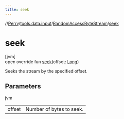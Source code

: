 ```yaml
---
title: seek
---
```

//[Perry](../../../index.html)/[tools.data.input](../index.html)/[RandomAccessByteStream](index.html)/[seek](seek.html)



# seek



[jvm]\
open override fun [seek](seek.html)(offset: [Long](https://kotlinlang.org/api/latest/jvm/stdlib/kotlin/-long/index.html))



Seeks the stream by the specified offset.



## Parameters


jvm

| | |
|---|---|
| offset | Number of bytes to seek. |




